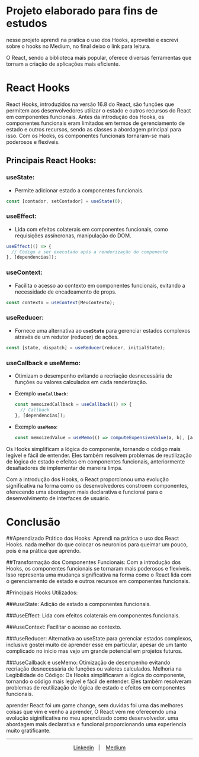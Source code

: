 # **Projeto elaborado para fins de estudos**


nesse projeto aprendi na pratica o uso dos Hooks, aproveitei e escrevi sobre o hooks no Medium, no final deixo o link para leitura.


O React, sendo a biblioteca mais popular, oferece diversas ferramentas que tornam a criação de aplicações mais eficiente.



# **React Hooks**

React Hooks, introduzidos na versão 16.8 do React, são funções que permitem aos desenvolvedores utilizar o estado e outros recursos do React em componentes funcionais. Antes da introdução dos Hooks, os componentes funcionais eram limitados em termos de gerenciamento de estado e outros recursos, sendo as classes a abordagem principal para isso. Com os Hooks, os componentes funcionais tornaram-se mais poderosos e flexíveis.

## **Principais React Hooks:**

### **useState:**

- Permite adicionar estado a componentes funcionais.

```jsx
const [contador, setContador] = useState(0);
```

### **useEffect:**

- Lida com efeitos colaterais em componentes funcionais, como requisições assíncronas, manipulação do DOM.

```jsx
useEffect(() => {
  // Código a ser executado após a renderização do componente
}, [dependencias]);
```

### **useContext:**

- Facilita o acesso ao contexto em componentes funcionais, evitando a necessidade de encadeamento de props.

```jsx
const contexto = useContext(MeuContexto);
```

### **useReducer:**

- Fornece uma alternativa ao **`useState`** para gerenciar estados complexos através de um redutor (reducer) de ações.

```jsx
const [state, dispatch] = useReducer(reducer, initialState);
```

### **useCallback e useMemo:**

- Otimizam o desempenho evitando a recriação desnecessária de funções ou valores calculados em cada renderização.
- Exemplo **`useCallback`**:
    
    ```jsx
    const memoizedCallback = useCallback(() => {
      // Callback
    }, [dependencias]);
    ```
    
- Exemplo **`useMemo`**:
    
    ```jsx
    const memoizedValue = useMemo(() => computeExpensiveValue(a, b), [a, b]);
    ```
    

Os Hooks simplificam a lógica do componente, tornando o código mais legível e fácil de entender. Eles também resolvem problemas de reutilização de lógica de estado e efeitos em componentes funcionais, anteriormente desafiadores de implementar de maneira limpa.

Com a introdução dos Hooks, o React proporcionou uma evolução significativa na forma como os desenvolvedores constroem componentes, oferecendo uma abordagem mais declarativa e funcional para o desenvolvimento de interfaces de usuário.


# Conclusão

##Aprendizado Prático dos Hooks:
Aprendi na prática o uso dos React Hooks. nada melhor do que colocar os neuronios para queimar um pouco, pois é na prática que aprendo.

##Transformação dos Componentes Funcionais:
Com a introdução dos Hooks, os componentes funcionais se tornaram mais poderosos e flexíveis. Isso representa uma mudança significativa na forma como o React lida com o gerenciamento de estado e outros recursos em componentes funcionais.


#Principais Hooks Utilizados:

###useState:
Adição de estado a componentes funcionais.

###useEffect:
Lida com efeitos colaterais em componentes funcionais.

###useContext:
Facilitar o acesso ao contexto.

###useReducer:
Alternativa ao useState para gerenciar estados complexos, inclusive gostei muito de aprender esse em particular, apesar de um tanto complicado no inicio mas vejo um grande potencial em projetos futuros.

###useCallback e useMemo:
Otimização de desempenho evitando recriação desnecessária de funções ou valores calculados.
Melhoria na Legibilidade do Código: Os Hooks simplificaram a lógica do componente, tornando o código mais legível e fácil de entender. Eles também resolveram problemas de reutilização de lógica de estado e efeitos em componentes funcionais.

aprender React foi um game change, sem duvidas foi uma das melhores coisas que vim e venho a aprender, O React vem me oferecendo uma evolução siginificativa no meu aprendizado como desenvolvedor. uma abordagem mais declarativa e funcional proporcionando uma experiencia muito gratificante.

---
<p align="center">
  <a href="https://www.linkedin.com/in/franklinmacedodias/">Linkedin</a>&nbsp;&nbsp;&nbsp;|&nbsp;&nbsp;&nbsp;
  <a href="https://medium.com/@frankmcdias">Medium</a>
</p>